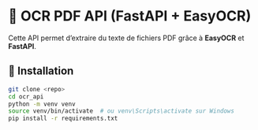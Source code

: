 # 📄 OCR PDF API (FastAPI + EasyOCR)

Cette API permet d’extraire du texte de fichiers PDF grâce à **EasyOCR** et **FastAPI**.

## 🚀 Installation

```bash
git clone <repo>
cd ocr_api
python -m venv venv
source venv/bin/activate  # ou venv\Scripts\activate sur Windows
pip install -r requirements.txt